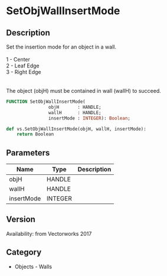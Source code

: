 # SetObjWallInsertMode

## Description
Set the insertion mode for an object in a wall.<BR>
<BR>
1 - Center<BR>
2 - Leaf Edge<BR>
3 - Right Edge<BR>
<BR>
<BR>
The object (objH) must be contained in wall (wallH)  to succeed.

```pascal
FUNCTION SetObjWallInsertMode(
				objH       : HANDLE;
				wallH      : HANDLE;
				insertMode : INTEGER): Boolean;
```

```python
def vs.SetObjWallInsertMode(objH, wallH, insertMode):
    return Boolean
```

## Parameters
|Name|Type|Description|
|---|---|---|
|objH|HANDLE|   |
|wallH|HANDLE|   |
|insertMode|INTEGER|   |

## Version
Availability: from Vectorworks 2017

## Category
* Objects - Walls

